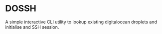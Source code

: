 # DOSSH

A simple interactive CLI utility to lookup existing digitalocean droplets and initialise and SSH session.